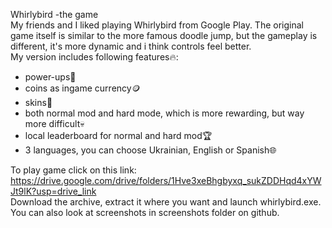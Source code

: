 Whirlybird -the game<br />
My friends and I liked playing Whirlybird from Google Play. The original game itself is similar to the more famous doodle jump, but the gameplay is different, it's more dynamic and i think controls feel better.<br />
My version includes following features🔥:<br />
 - power-ups💪
 - coins as ingame currency🪙
 - skins💅
 - both normal mod and hard mode, which is more rewarding, but way more difficult💀
 - local leaderboard for normal and hard mod🏆
 - 3 languages, you can choose Ukrainian, English or Spanish🌐

To play game click on this link:<br />
https://drive.google.com/drive/folders/1Hve3xeBhgbyxq_sukZDDHqd4xYWJt9lK?usp=drive_link<br />
Download the archive, extract it where you want and launch whirlybird.exe.<br />
You can also look at screenshots in screenshots folder on github.
